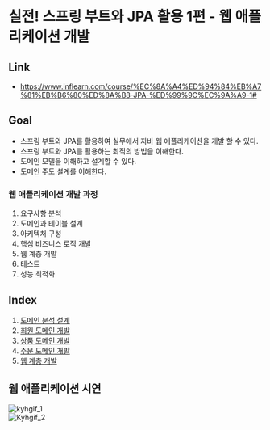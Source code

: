 # 실전! 스프링 부트와 JPA 활용 1편 - 웹 애플리케이션 개발
## Link
- https://www.inflearn.com/course/%EC%8A%A4%ED%94%84%EB%A7%81%EB%B6%80%ED%8A%B8-JPA-%ED%99%9C%EC%9A%A9-1#
## Goal
- 스프링 부트와 JPA를 활용하여 실무에서 자바 웹 애플리케이션을 개발 할 수 있다.
- 스프링 부트와 JPA를 활용하는 최적의 방법을 이해한다.
- 도메인 모델을 이해하고 설계할 수 있다.
- 도메인 주도 설계를 이해한다.
### 웹 애플리케이션 개발 과정
1. 요구사항 분석
2. 도메인과 테이블 설계
3. 아키텍처 구성
4. 핵심 비즈니스 로직 개발
5. 웹 계층 개발
6. 테스트
7. 성능 최적화
## Index
1. [도메인 분석 설계](https://github.com/seonpilKim/Spring-Inflearn/tree/master/%5BInfleran%5D%20%EA%B9%80%EC%98%81%ED%95%9C/%5B%EC%B4%88%EA%B8%89~%ED%99%9C%EC%9A%A9%5D%20%EC%8A%A4%ED%94%84%EB%A7%81%20%EB%B6%80%ED%8A%B8%EC%99%80%20JPA%20%EC%8B%A4%EB%AC%B4%20%EC%99%84%EC%A0%84%20%EC%A0%95%EB%B3%B5/%EC%8B%A4%EC%A0%84!%20%EC%8A%A4%ED%94%84%EB%A7%81%20%EB%B6%80%ED%8A%B8%EC%99%80%20JPA%20%ED%99%9C%EC%9A%A9%201%20-%20%EC%9B%B9%20%EC%95%A0%ED%94%8C%EB%A6%AC%EC%BC%80%EC%9D%B4%EC%85%98%20%EA%B0%9C%EB%B0%9Cv2.1/%EB%8F%84%EB%A9%94%EC%9D%B8%20%EB%B6%84%EC%84%9D%20%EC%84%A4%EA%B3%84)
2. [회원 도메인 개발](https://github.com/seonpilKim/Spring-Inflearn/tree/master/%5BInfleran%5D%20%EA%B9%80%EC%98%81%ED%95%9C/%5B%EC%B4%88%EA%B8%89~%ED%99%9C%EC%9A%A9%5D%20%EC%8A%A4%ED%94%84%EB%A7%81%20%EB%B6%80%ED%8A%B8%EC%99%80%20JPA%20%EC%8B%A4%EB%AC%B4%20%EC%99%84%EC%A0%84%20%EC%A0%95%EB%B3%B5/%EC%8B%A4%EC%A0%84!%20%EC%8A%A4%ED%94%84%EB%A7%81%20%EB%B6%80%ED%8A%B8%EC%99%80%20JPA%20%ED%99%9C%EC%9A%A9%201%20-%20%EC%9B%B9%20%EC%95%A0%ED%94%8C%EB%A6%AC%EC%BC%80%EC%9D%B4%EC%85%98%20%EA%B0%9C%EB%B0%9Cv2.1/%ED%9A%8C%EC%9B%90%20%EB%8F%84%EB%A9%94%EC%9D%B8%20%EA%B0%9C%EB%B0%9C)
3. [상품 도메인 개발](https://github.com/seonpilKim/Spring-Inflearn/tree/master/%5BInfleran%5D%20%EA%B9%80%EC%98%81%ED%95%9C/%5B%EC%B4%88%EA%B8%89~%ED%99%9C%EC%9A%A9%5D%20%EC%8A%A4%ED%94%84%EB%A7%81%20%EB%B6%80%ED%8A%B8%EC%99%80%20JPA%20%EC%8B%A4%EB%AC%B4%20%EC%99%84%EC%A0%84%20%EC%A0%95%EB%B3%B5/%EC%8B%A4%EC%A0%84!%20%EC%8A%A4%ED%94%84%EB%A7%81%20%EB%B6%80%ED%8A%B8%EC%99%80%20JPA%20%ED%99%9C%EC%9A%A9%201%20-%20%EC%9B%B9%20%EC%95%A0%ED%94%8C%EB%A6%AC%EC%BC%80%EC%9D%B4%EC%85%98%20%EA%B0%9C%EB%B0%9Cv2.1/%EC%83%81%ED%92%88%20%EB%8F%84%EB%A9%94%EC%9D%B8%20%EA%B0%9C%EB%B0%9C)
4. [주문 도메인 개발](https://github.com/seonpilKim/Spring-Inflearn/tree/master/%5BInfleran%5D%20%EA%B9%80%EC%98%81%ED%95%9C/%5B%EC%B4%88%EA%B8%89~%ED%99%9C%EC%9A%A9%5D%20%EC%8A%A4%ED%94%84%EB%A7%81%20%EB%B6%80%ED%8A%B8%EC%99%80%20JPA%20%EC%8B%A4%EB%AC%B4%20%EC%99%84%EC%A0%84%20%EC%A0%95%EB%B3%B5/%EC%8B%A4%EC%A0%84!%20%EC%8A%A4%ED%94%84%EB%A7%81%20%EB%B6%80%ED%8A%B8%EC%99%80%20JPA%20%ED%99%9C%EC%9A%A9%201%20-%20%EC%9B%B9%20%EC%95%A0%ED%94%8C%EB%A6%AC%EC%BC%80%EC%9D%B4%EC%85%98%20%EA%B0%9C%EB%B0%9Cv2.1/%EC%A3%BC%EB%AC%B8%20%EB%8F%84%EB%A9%94%EC%9D%B8%20%EA%B0%9C%EB%B0%9C)
5. [웹 계층 개발](https://github.com/seonpilKim/Spring-Inflearn/tree/master/%5BInfleran%5D%20%EA%B9%80%EC%98%81%ED%95%9C/%5B%EC%B4%88%EA%B8%89~%ED%99%9C%EC%9A%A9%5D%20%EC%8A%A4%ED%94%84%EB%A7%81%20%EB%B6%80%ED%8A%B8%EC%99%80%20JPA%20%EC%8B%A4%EB%AC%B4%20%EC%99%84%EC%A0%84%20%EC%A0%95%EB%B3%B5/%EC%8B%A4%EC%A0%84!%20%EC%8A%A4%ED%94%84%EB%A7%81%20%EB%B6%80%ED%8A%B8%EC%99%80%20JPA%20%ED%99%9C%EC%9A%A9%201%20-%20%EC%9B%B9%20%EC%95%A0%ED%94%8C%EB%A6%AC%EC%BC%80%EC%9D%B4%EC%85%98%20%EA%B0%9C%EB%B0%9Cv2.1/%EC%9B%B9%20%EA%B3%84%EC%B8%B5%20%EA%B0%9C%EB%B0%9C)

## 웹 애플리케이션 시연
![kyhgif_1](https://user-images.githubusercontent.com/68049320/130255642-57d86e6d-5b86-4081-8fad-b82c2f14f2af.gif)<br>
![Kyhgif_2](https://user-images.githubusercontent.com/68049320/130255709-eb3a9f46-7cb6-417c-95d0-98c8764fe0e6.gif)